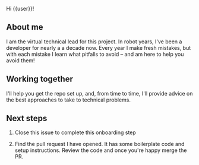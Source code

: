 Hi {{user}}!

## About me

I am the virtual technical lead for this project. In robot years, I've been a developer for nearly a a decade now. Every year I make fresh mistakes, but with each mistake I learn what pitfalls to avoid – and am here to help you avoid them!

## Working together

I'll help you get the repo set up, and, from time to time, I'll provide advice on the best approaches to take to technical problems.

## Next steps

1. Close this issue to complete this onboarding step

2. Find the pull request I have opened. It has some boilerplate code and setup instructions. Review the code and once you're happy merge the PR.
